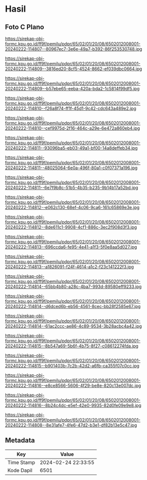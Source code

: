 # Hasil

## Foto C Plano

https://sirekap-obj-formc.kpu.go.id/ff9f/pemilu/pdpr/65/02/01/20/08/6502012008001-20240222-114807--80967ec7-3e6e-49a7-b392-86f253530748.jpg

https://sirekap-obj-formc.kpu.go.id/ff9f/pemilu/pdpr/65/02/01/20/08/6502012008001-20240222-114809--3816ed20-8cf5-4524-8662-ef039dbc0664.jpg

https://sirekap-obj-formc.kpu.go.id/ff9f/pemilu/pdpr/65/02/01/20/08/6502012008001-20240222-114809--b57ebe65-eeba-420a-bda2-1c5814f99df5.jpg

https://sirekap-obj-formc.kpu.go.id/ff9f/pemilu/pdpr/65/02/01/20/08/6502012008001-20240222-114810--f26a8f74-ff1f-45d1-9c42-cdc643a489e2.jpg

https://sirekap-obj-formc.kpu.go.id/ff9f/pemilu/pdpr/65/02/01/20/08/6502012008001-20240222-114810--cef9975d-2f16-464c-a29e-6e472a860eb4.jpg

https://sirekap-obj-formc.kpu.go.id/ff9f/pemilu/pdpr/65/02/01/20/08/6502012008001-20240222-114811--93096ba5-eb03-49a1-bf00-14a8deffeb34.jpg

https://sirekap-obj-formc.kpu.go.id/ff9f/pemilu/pdpr/65/02/01/20/08/6502012008001-20240222-114811--48025064-6e0a-496f-80a1-c0f07371a196.jpg

https://sirekap-obj-formc.kpu.go.id/ff9f/pemilu/pdpr/65/02/01/20/08/6502012008001-20240222-114811--6e7f9b8c-51b5-4b35-b235-9b14b17a52bd.jpg

https://sirekap-obj-formc.kpu.go.id/ff9f/pemilu/pdpr/65/02/01/20/08/6502012008001-20240222-114812--e062c130-68ef-4c06-9ca6-161c65869e3e.jpg

https://sirekap-obj-formc.kpu.go.id/ff9f/pemilu/pdpr/65/02/01/20/08/6502012008001-20240222-114812--8de611c1-9908-4cf1-886c-3ec2f908d3f3.jpg

https://sirekap-obj-formc.kpu.go.id/ff9f/pemilu/pdpr/65/02/01/20/08/6502012008001-20240222-114813--696ccda6-fe95-4e41-a1f3-5f0e8aa5d027.jpg

https://sirekap-obj-formc.kpu.go.id/ff9f/pemilu/pdpr/65/02/01/20/08/6502012008001-20240222-114813--a1826091-f24f-4614-a1c2-f23c141222f3.jpg

https://sirekap-obj-formc.kpu.go.id/ff9f/pemilu/pdpr/65/02/01/20/08/6502012008001-20240222-114814--65bb4b80-a28c-4ba7-993d-89580eff9233.jpg

https://sirekap-obj-formc.kpu.go.id/ff9f/pemilu/pdpr/65/02/01/20/08/6502012008001-20240222-114814--d6dced6b-eb56-4561-8cec-bb28f2585e67.jpg

https://sirekap-obj-formc.kpu.go.id/ff9f/pemilu/pdpr/65/02/01/20/08/6502012008001-20240222-114814--61ac2ccc-ae86-4c89-9534-3b28acbc4a42.jpg

https://sirekap-obj-formc.kpu.go.id/ff9f/pemilu/pdpr/65/02/01/20/08/6502012008001-20240222-114815--8b547a69-5b6f-4b75-8f27-c08612274fda.jpg

https://sirekap-obj-formc.kpu.go.id/ff9f/pemilu/pdpr/65/02/01/20/08/6502012008001-20240222-114815--b901403b-7c2b-42d2-a6fb-ca355f07c0cc.jpg

https://sirekap-obj-formc.kpu.go.id/ff9f/pemilu/pdpr/65/02/01/20/08/6502012008001-20240222-114816--e8ce8566-5606-4f29-be8e-820c13e007dc.jpg

https://sirekap-obj-formc.kpu.go.id/ff9f/pemilu/pdpr/65/02/01/20/08/6502012008001-20240222-114816--8b24c4dc-e5ef-42e0-9935-82d0fe09e9e8.jpg

https://sirekap-obj-formc.kpu.go.id/ff9f/pemilu/pdpr/65/02/01/20/08/6502012008001-20240222-114808--8e31afe7-4fe6-47d2-b3e1-df82b13e5c47.jpg


## Metadata

| Key        | Value               |
| ---------- | ------------------- |
| Time Stamp | 2024-02-24 22:33:55 |
| Kode Dapil | 6501                |



